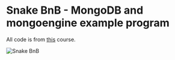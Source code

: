 # Snake BnB - MongoDB and mongoengine example program

All code is from [this](https://training.talkpython.fm/courses/details/mongodb-python-quickstart-mongoengine) course.

![Snake BnB](https://i.imgur.com/yqPuMYd.png)